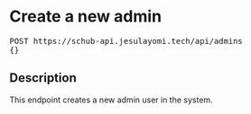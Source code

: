 # Create a new admin

<pre id='liveapi-code'>POST https://schub-api.jesulayomi.tech/api/admins
{}</pre>

## Description
This endpoint creates a new admin user in the system.

